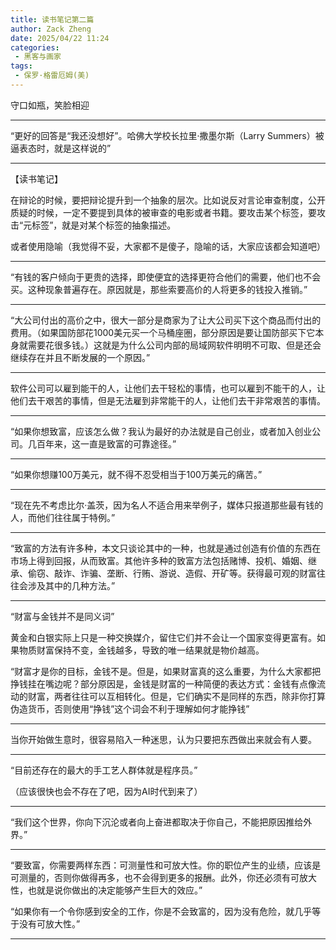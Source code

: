 ```yaml
---
title: 读书笔记第二篇
author: Zack Zheng
date: 2025/04/22 11:24
categories:
 - 黑客与画家
tags:
 - 保罗·格雷厄姆(美)
---
```


守口如瓶，笑脸相迎

--------------------------

“更好的回答是“我还没想好”。哈佛大学校长拉里·撒墨尔斯（Larry Summers）被逼表态时，就是这样说的”

--------------------------

【读书笔记】

在辩论的时候，要把辩论提升到一个抽象的层次。比如说反对言论审查制度，公开质疑的时候，一定不要提到具体的被审查的电影或者书籍。要攻击某个标签，要攻击“元标签”，就是对某个标签的抽象描述。

或者使用隐喻（我觉得不妥，大家都不是傻子，隐喻的话，大家应该都会知道吧）

--------------------------

“有钱的客户倾向于更贵的选择，即使便宜的选择更符合他们的需要，他们也不会买。这种现象普遍存在。原因就是，那些索要高价的人将更多的钱投入推销。”

--------------------------

“大公司付出的高价之中，很大一部分是商家为了让大公司买下这个商品而付出的费用。（如果国防部花1000美元买一个马桶座圏，部分原因是要让国防部买下它本身就需要花很多钱。）这就是为什么公司内部的局域网软件明明不可取、但是还会继续存在并且不断发展的一个原因。”

--------------------------

软件公司可以雇到能干的人，让他们去干轻松的事情，也可以雇到不能干的人，让他们去干艰苦的事情，但是无法雇到非常能干的人，让他们去干非常艰苦的事情。

--------------------------

“如果你想致富，应该怎么做？我认为最好的办法就是自己创业，或者加入创业公司。几百年来，这一直是致富的可靠途径。”

--------------------------

“如果你想赚100万美元，就不得不忍受相当于100万美元的痛苦。”

--------------------------

“现在先不考虑比尔·盖茨，因为名人不适合用来举例子，媒体只报道那些最有钱的人，而他们往往属于特例。”

--------------------------

“致富的方法有许多种，本文只谈论其中的一种，也就是通过创造有价值的东西在市场上得到回报，从而致富。其他许多种的致富方法包括赌博、投机、婚姻、继承、偷窃、敲诈、诈骗、垄断、行贿、游说、造假、开矿等。获得最可观的财富往往会涉及其中的几种方法。”

--------------------------

“财富与金钱并不是同义词”

黄金和白银实际上只是一种交换媒介，留住它们并不会让一个国家变得更富有。如果物质财富保持不变，金钱越多，导致的唯一结果就是物价越高。

“财富才是你的目标，金钱不是。但是，如果财富真的这么重要，为什么大家都把挣钱挂在嘴边呢？部分原因是，金钱是财富的一种简便的表达方式：金钱有点像流动的财富，两者往往可以互相转化。但是，它们确实不是同样的东西，除非你打算伪造货币，否则使用“挣钱”这个词会不利于理解如何才能挣钱”

--------------------------

当你开始做生意时，很容易陷入一种迷思，认为只要把东西做出来就会有人要。

--------------------------

“目前还存在的最大的手工艺人群体就是程序员。”

（应该很快也会不存在了吧，因为AI时代到来了）

--------------------------

“我们这个世界，你向下沉沦或者向上奋进都取决于你自己，不能把原因推给外界。”

--------------------------

“要致富，你需要两样东西：可测量性和可放大性。你的职位产生的业绩，应该是可测量的，否则你做得再多，也不会得到更多的报酬。此外，你还必须有可放大性，也就是说你做出的决定能够产生巨大的效应。”

“如果你有一个令你感到安全的工作，你是不会致富的，因为没有危险，就几乎等于没有可放大性。”

--------------------------
